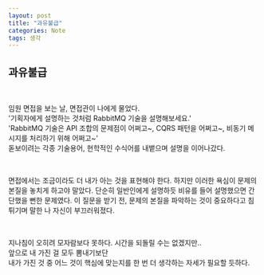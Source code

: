 ```yaml
---
layout: post
title: "과유불급"
categories: Note
tags: 생각
---
```


## 과유불급
<br/>

임원 면접을 보는 날, 면접관이 나에게 물었다.  
'기획자에게 설명하는 것처럼 RabbitMQ 기술을 설명해보세요.'  
'RabbitMQ 기술은 API 조합의 문제점이 어쩌고~, CQRS 패턴을 어쩌고~, 비동기 메시지를 처리하기 위해 어쩌고~'  
돋보이려는 각종 기술용어, 현학적인 수식어를 내뱉으며 설명을 이어나갔다.  

<br/>

면접에서는 조금이라도 더 내가 아는 것을 표현해야 한다. 하지만 이러한 욕심이 문제의 본질을 놓치게 하고야 말았다. 
단순히 일반인에게 설명하듯 비유를 들어 설명했으면 간단했을 뻔한 문제였다. 
이 질문을 받기 전, 문제의 본질을 파악하는 것이 중요하다고 침 튀기며 말한 나 자신이 부끄러워졌다.

<br/>

지나침이 오히려 모자람보다 못하다. 시간을 되돌릴 수는 없겠지만..  
앞으로 내 가진 걸 모두 뽐내기보단  
내가 가진 것 중 어느 것이 핵심에 맞는지를 한 번 더 생각하는 자세가 필요할 듯하다.

